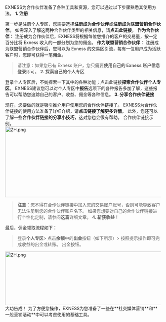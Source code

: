 EXNESS为合作伙伴准备了各种工具和资源，您可以通过以下步骤熟悉其使用方法。
**1. 注册**
 
第一步是注册个人专区，您需要选择**注册成为合作伙伴**或**注册成为联盟营销合作伙伴**。
如需深入了解这两种合作伙伴类型的相关信息，请**点击此链接**。
**作为合作伙伴**：
注册成为合作伙伴后，EXNESS将根据每位您推介的客户的交易量，按一定百分比将 Exness 收入的一部分划为您的佣金。
**作为联盟营销合作伙伴**：
注册成为联盟营销合作伙伴后，您可以为 Exness 的交易区引流，每有一位用户成为活跃客户时，您即可获得一笔佣金。
> 请注意：如果您已有 Exness 账户，您只需要**使用自己的 Exness 账户信息登录**即可。
**2. 探索自己的个人专区**
 
登录个人专区后，不妨探索一下其中的各种功能；点击此链接**探索合作伙伴个人专区**。 EXNESS建议您可以对个人专区中**报告**选项下的各种报告多加了解，这些报告可以帮助您追踪自己的客户、收益、佣金等各种信息。
**3. 分享合作伙伴链接**
 
现在，您要做的就是吸引推介用户使用您的合作伙伴链接了。 EXNESS为合作伙伴链接的使用方法准备了详细介绍，请**点击链接了解更多详情**。 此外，您还可以了解一些**合作伙伴链接的分享小技巧**，这对您也会很有帮助。
合作伙伴链接示例。
<img alt="ZH.png" src="https://testingcf.jsdelivr.net/gh/jarlin8/OSS@main/exhelp/ZH.png" height="229" width="592" />
> **注意**：您不得在合作伙伴链接中加入您的交易账户账号，否则可能导致客户无法注册到您的合作伙伴账户名下。 如果您想要对自己的合作伙伴链接进行个性化定制，请参阅**这篇**详细文章。
**4. 斩获收益！**
 
最后，佣金领取流程如下：
> 登录**个人专区**> 点击**余额**中的**出金**按钮（如下所示）> 按照提示操作即可完成收益的出金或转账。
出金按钮。
<img alt="ZH.png" src="https://testingcf.jsdelivr.net/gh/jarlin8/OSS@main/exhelp/ZH.png" height="173" width="531" />
大功告成！
为了方便您操作，EXNESS为您准备了一些在**社交媒体营销**和**一般营销活动**中可以考虑使用的基础工具。